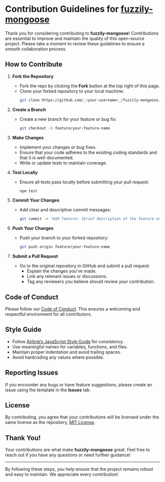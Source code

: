 # Contribution Guidelines for [fuzzily-mongoose](https://github.com/manisuec/fuzzily-mongoose)

Thank you for considering contributing to **fuzzily-mongoose**! Contributions are essential to improve and maintain the quality of this open-source project. Please take a moment to review these guidelines to ensure a smooth collaboration process.

## How to Contribute

1. **Fork the Repository**
   - Fork the repo by clicking the **Fork** button at the top right of this page.
   - Clone your forked repository to your local machine:
     ```bash
     git clone https://github.com/_<your-username>_/fuzzily-mongoose.git
     ```

2. **Create a Branch**
   - Create a new branch for your feature or bug fix:
     ```bash
     git checkout -b feature/your-feature-name
     ```

3. **Make Changes**
   - Implement your changes or bug fixes.
   - Ensure that your code adheres to the existing coding standards and that it is well-documented.
   - Write or update tests to maintain coverage.

4. **Test Locally**
   - Ensure all tests pass locally before submitting your pull request:
     ```bash
     npm test
     ```

5. **Commit Your Changes**
   - Add clear and descriptive commit messages:
     ```bash
     git commit -m "Add feature: [brief description of the feature or fix]"
     ```

6. **Push Your Changes**
   - Push your branch to your forked repository:
     ```bash
     git push origin feature/your-feature-name
     ```

7. **Submit a Pull Request**
   - Go to the original repository in GitHub and submit a pull request:
     - Explain the changes you've made.
     - Link any relevant issues or discussions.
     - Tag any reviewers you believe should review your contribution.

## Code of Conduct
Please follow our [Code of Conduct](link-to-code-of-conduct). This ensures a welcoming and respectful environment for all contributors.

## Style Guide
- Follow [Airbnb’s JavaScript Style Guide](https://github.com/airbnb/javascript) for consistency.
- Use meaningful names for variables, functions, and files.
- Maintain proper indentation and avoid trailing spaces.
- Avoid hardcoding any values where possible.

## Reporting Issues
If you encounter any bugs or have feature suggestions, please create an issue using the template in the **Issues** tab.

## License
By contributing, you agree that your contributions will be licensed under the same license as the repository, [MIT License](link-to-license).

## Thank You!
Your contributions are what make **fuzzily-mongoose** great. Feel free to reach out if you have any questions or need further guidance!

---

By following these steps, you help ensure that the project remains robust and easy to maintain. We appreciate every contribution!
